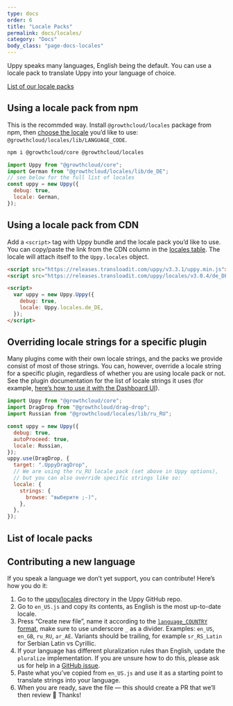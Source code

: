 ```yaml
---
type: docs
order: 6
title: "Locale Packs"
permalink: docs/locales/
category: "Docs"
body_class: "page-docs-locales"
---
```


Uppy speaks many languages, English being the default. You can use a locale pack to translate Uppy into your language of choice.

[List of our locale packs](#List-of-locale-packs)

## Using a locale pack from npm

This is the recommded way. Install `@growthcloud/locales` package from npm, then [choose the locale](#List-of-locale-packs) you’d like to use: `@growthcloud/locales/lib/LANGUAGE_CODE`.

```bash
npm i @growthcloud/core @growthcloud/locales
```

```js
import Uppy from "@growthcloud/core";
import German from "@growthcloud/locales/lib/de_DE";
// see below for the full list of locales
const uppy = new Uppy({
  debug: true,
  locale: German,
});
```

## Using a locale pack from CDN

Add a `<script>` tag with Uppy bundle and the locale pack you’d like to use. You can copy/paste the link from the CDN column in the [locales table](#List-of-locale-packs). The locale will attach itself to the `Uppy.locales` object.

```html
<script src="https://releases.transloadit.com/uppy/v3.3.1/uppy.min.js"></script>
<script src="https://releases.transloadit.com/uppy/locales/v3.0.4/de_DE.min.js"></script>

<script>
  var uppy = new Uppy.Uppy({
    debug: true,
    locale: Uppy.locales.de_DE,
  });
</script>
```

## Overriding locale strings for a specific plugin

Many plugins come with their own locale strings, and the packs we provide consist of most of those strings. You can, however, override a locale string for a specific plugin, regardless of whether you are using locale pack or not. See the plugin documentation for the list of locale strings it uses (for example, [here’s how to use it with the Dashboard UI](https://uppy.io/docs/dashboard/#locale)).

```js
import Uppy from "@growthcloud/core";
import DragDrop from "@growthcloud/drag-drop";
import Russian from "@growthcloud/locales/lib/ru_RU";

const uppy = new Uppy({
  debug: true,
  autoProceed: true,
  locale: Russian,
});
uppy.use(DragDrop, {
  target: ".UppyDragDrop",
  // We are using the ru_RU locale pack (set above in Uppy options),
  // but you can also override specific strings like so:
  locale: {
    strings: {
      browse: "выберите ;-)",
    },
  },
});
```

## List of locale packs

<!-- md list_of_locale_packs.md -->

## Contributing a new language

If you speak a language we don’t yet support, you can contribute! Here’s how you do it:

1. Go to the [uppy/locales](https://github.com/transloadit/uppy/tree/main/packages/%40uppy/locales/src) directory in the Uppy GitHub repo.
2. Go to `en_US.js` and copy its contents, as English is the most up-to-date locale.
3. Press “Create new file”, name it according to the [`language_COUNTRY` format](http://www.i18nguy.com/unicode/language-identifiers.html), make sure to use underscore `_` as a divider. Examples: `en_US`, `en_GB`, `ru_RU`, `ar_AE`. Variants should be trailing, for example `sr_RS_Latin` for Serbian Latin vs Cyrillic.
4. If your language has different pluralization rules than English, update the `pluralize` implementation. If you are unsure how to do this, please ask us for help in a [GitHub issue](https://github.com/transloadit/uppy/issues/new).
5. Paste what you’ve copied from `en_US.js` and use it as a starting point to translate strings into your language.
6. When you are ready, save the file — this should create a PR that we’ll then review 🎉 Thanks!

